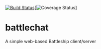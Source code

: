 [![Build Status](https://travis-ci.org/warreq/battlechat.svg?branch=develop)](https://travis-ci.org/warreq/battlechat)[![Coverage Status](https://coveralls.io/repos/warreq/battlechat/badge.svg?branch=master&service=github)]
# battlechat
A simple web-based Battleship client/server

